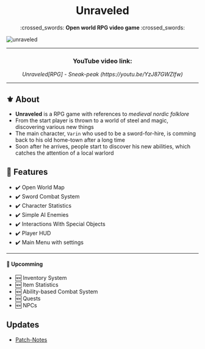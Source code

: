 <h1 align="center">
  Unraveled
</h1>

<p align="center">
  :crossed_swords: <b> Open world RPG video game </b> :crossed_swords:
</p>

![unraveled](https://user-images.githubusercontent.com/105242009/190631633-c550a417-19d1-4d1d-a668-854caed394c6.jpg)

---

<h3 align="center">
  <b>YouTube video link:</b>
</h3>

<p align="center">
  <i>Unraveled[RPG] - Sneak-peak (https://youtu.be/YzJ87GWZIfw)</i>
</p>

---

## :fleur_de_lis: About

- **Unraveled** is a RPG game with references to _medieval nordic folklore_
- From the start player is thrown to a world of steel and magic, discovering various new things
- The main character, `Varin` who used to be a sword-for-hire, is comming back to his old home-town after a long time
- Soon after he arrives, people start to discover his new abilities, which catches the attention of a local warlord

## :beginner: Features

- :heavy_check_mark: Open World Map
- :heavy_check_mark: Sword Combat System
- :heavy_check_mark: Character Statistics
- :heavy_check_mark: Simple AI Enemies
- :heavy_check_mark: Interactions With Special Objects
- :heavy_check_mark: Player HUD
- :heavy_check_mark: Main Menu with settings

---

#### :hammer: Upcomming

- :new: Inventory System
- :new: Item Statistics
- :new: Ability-based Combat System
- :new: Quests
- :new: NPCs

## Updates

- [Patch-Notes](https://github.com/frieZZerr/Unity-Projects/blob/main/Unraveled/Patch-Notes.md)
